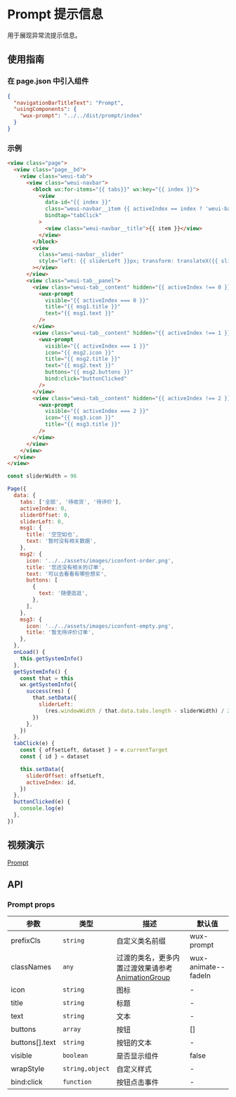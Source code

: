 # Prompt 提示信息

用于展现异常流提示信息。

## 使用指南

### 在 page.json 中引入组件

```json
{
  "navigationBarTitleText": "Prompt",
  "usingComponents": {
    "wux-prompt": "../../dist/prompt/index"
  }
}
```

### 示例

```html
<view class="page">
  <view class="page__bd">
    <view class="weui-tab">
      <view class="weui-navbar">
        <block wx:for-items="{{ tabs}}" wx:key="{{ index }}">
          <view
            data-id="{{ index }}"
            class="weui-navbar__item {{ activeIndex == index ? 'weui-bar__item_on' : '' }}"
            bindtap="tabClick"
          >
            <view class="weui-navbar__title">{{ item }}</view>
          </view>
        </block>
        <view
          class="weui-navbar__slider"
          style="left: {{ sliderLeft }}px; transform: translateX({{ sliderOffset }}px); -webkit-transform: translateX({{ sliderOffset }}px);"
        ></view>
      </view>
      <view class="weui-tab__panel">
        <view class="weui-tab__content" hidden="{{ activeIndex !== 0 }}">
          <wux-prompt
            visible="{{ activeIndex === 0 }}"
            title="{{ msg1.title }}"
            text="{{ msg1.text }}"
          />
        </view>
        <view class="weui-tab__content" hidden="{{ activeIndex !== 1 }}">
          <wux-prompt
            visible="{{ activeIndex === 1 }}"
            icon="{{ msg2.icon }}"
            title="{{ msg2.title }}"
            text="{{ msg2.text }}"
            buttons="{{ msg2.buttons }}"
            bind:click="buttonClicked"
          />
        </view>
        <view class="weui-tab__content" hidden="{{ activeIndex !== 2 }}">
          <wux-prompt
            visible="{{ activeIndex === 2 }}"
            icon="{{ msg3.icon }}"
            title="{{ msg3.title }}"
          />
        </view>
      </view>
    </view>
  </view>
</view>
```

```js
const sliderWidth = 96

Page({
  data: {
    tabs: ['全部', '待收货', '待评价'],
    activeIndex: 0,
    sliderOffset: 0,
    sliderLeft: 0,
    msg1: {
      title: '空空如也',
      text: '暂时没有相关数据',
    },
    msg2: {
      icon: '../../assets/images/iconfont-order.png',
      title: '您还没有相关的订单',
      text: '可以去看看有哪些想买',
      buttons: [
        {
          text: '随便逛逛',
        },
      ],
    },
    msg3: {
      icon: '../../assets/images/iconfont-empty.png',
      title: '暂无待评价订单',
    },
  },
  onLoad() {
    this.getSystemInfo()
  },
  getSystemInfo() {
    const that = this
    wx.getSystemInfo({
      success(res) {
        that.setData({
          sliderLeft:
            (res.windowWidth / that.data.tabs.length - sliderWidth) / 2,
        })
      },
    })
  },
  tabClick(e) {
    const { offsetLeft, dataset } = e.currentTarget
    const { id } = dataset

    this.setData({
      sliderOffset: offsetLeft,
      activeIndex: id,
    })
  },
  buttonClicked(e) {
    console.log(e)
  },
})
```

## 视频演示

[Prompt](./_media/prompt.mp4 ':include :type=iframe width=375px height=667px')

## API

### Prompt props

| 参数           | 类型            | 描述                                                                    | 默认值              |
| -------------- | --------------- | ----------------------------------------------------------------------- | ------------------- |
| prefixCls      | `string`        | 自定义类名前缀                                                          | wux-prompt          |
| classNames     | `any`           | 过渡的类名，更多内置过渡效果请参考 [AnimationGroup](animation-group.md) | wux-animate--fadeIn |
| icon           | `string`        | 图标                                                                    | -                   |
| title          | `string`        | 标题                                                                    | -                   |
| text           | `string`        | 文本                                                                    | -                   |
| buttons        | `array`         | 按钮                                                                    | []                  |
| buttons[].text | `string`        | 按钮的文本                                                              | -                   |
| visible        | `boolean`       | 是否显示组件                                                            | false               |
| wrapStyle      | `string,object` | 自定义样式                                                              | -                   |
| bind:click     | `function`      | 按钮点击事件                                                            | -                   |
